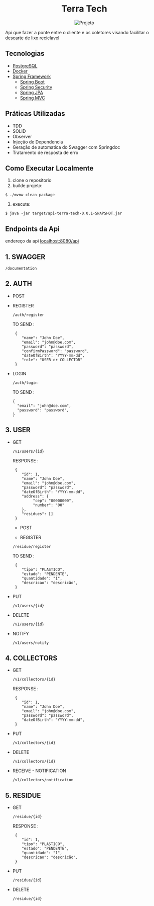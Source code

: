 <h1 align="center">
 Terra Tech 
</h1>
<div align="center">
   <img src="https://img.shields.io/static/v1?label=Tipo&message=Projeto&color=8257E5&labelColor=000000" alt="Projeto" />
</div>


Api que fazer a ponte entre o cliente e os coletores visando facilitar o descarte de lixo reciclavel

## Tecnologias  
- [PostgreSQL](https://www.postgresql.org/)
- [Docker](https://www.docker.com/)
- [Spring Framework](https://spring.io)
   - [Spring Boot](https://spring.io/projects/spring-boot) 
   - [Spring Security](https://spring.io/projects/spring-security)
   - [Spring JPA](https://spring.io/projects/spring-data-jpa)
   - [Spring MVC](https://docs.spring.io/spring-framework/reference/web.html)

## Práticas Utilizadas
- TDD
- SOLID
- Observer
- Injeção de Dependencia
- Geração de automatica do Swagger com Springdoc
- Tratamento de resposta de erro

## Como Executar Localmente

1. clone o repositorio
2. builde projeto:
```
$ ./mvnw clean package
```
3. execute:
```
$ java -jar target/api-terra-tech-0.0.1-SNAPSHOT.jar
```

## Endpoints da Api

endereço da api [localhost:8080/api](http://localhost:8080/api)


## 1. SWAGGER
   ```
   /documentation
   ```
## 2. AUTH
   - POST
     
   - REGISTER
       
     ```
     /auth/register
     ```
     
     TO SEND :
     
     ```
      {
         "name": "John Doe",
         "email": "john@doe.com",
         "password": "password",
         "confirmPassword": "password",
         "dateOfBirth": "YYYY-mm-dd",
         "role": "USER or COLLECTOR"
      }
     ```
     
   - LOGIN
       
     ```
     /auth/login
     ```
     
     TO SEND :
     
     ```
     {
       "email": "john@doe.com",
       "password": "password",
     }
     ```

## 3. USER
   - GET
     ```
     /v1/users/{id}
     ```
     RESPONSE :
     ```
      {
         "id": 1,
         "name": "John Doe",
         "email": "john@doe.com",
         "password": "password",
         "dateOfBirth": "YYYY-mm-dd",
         "address": {
              "cep": "00000000",
              "number": "00"
         },
         "residues": []
      }
     ```
     
     - POST
     
     - REGISTER 
     ```
     /residue/register
     ```
     TO SEND :
     ```
      {
         "tipo": "PLASTICO",
         "estado": "PENDENTE",
         "quantidade": "1",
         "descricao": "descricão",
      }
     ```
     
   - PUT
     ```
     /v1/users/{id}
     ```
   - DELETE
     ```
     /v1/users/{id}
     ```
   - NOTIFY
     ```
     /v1/users/notify
     ```
## 4. COLLECTORS

   - GET
     ```
     /v1/collectors/{id}
     ```
     RESPONSE :
     ```
      {
         "id": 1,
         "name": "John Doe",
         "email": "john@doe.com",
         "password": "password",
         "dateOfBirth": "YYYY-mm-dd",
      }
     ```
   - PUT
     ```
     /v1/collectors/{id}
     ```
   - DELETE
     ```
     /v1/collectors/{id}
     ```
   - RECEIVE - NOTIFICATION
     ```
     /v1/collectors/notification
     ```
## 5. RESIDUE

   - GET
     ```
     /residue/{id}
     ```
     RESPONSE :
     ```
      {
         "id": 1,
         "tipo": "PLASTICO",
         "estado": "PENDENTE",
         "quantidade": "1",
         "descricao": "descricão",
      }
     ```
     
   - PUT
     ```
     /residue/{id}
     ```
   - DELETE
     ```
     /residue/{id}
     ```

